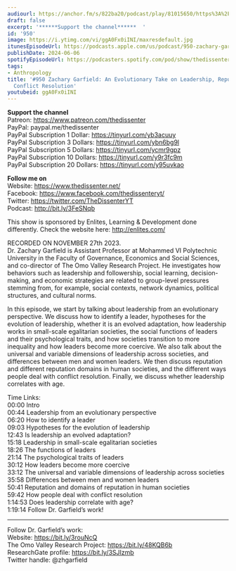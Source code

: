 ```yaml
---
audiourl: https://anchor.fm/s/822ba20/podcast/play/81015650/https%3A%2F%2Fd3ctxlq1ktw2nl.cloudfront.net%2Fstaging%2F2024-0-9%2F2aa7dc6d-1bc5-27b5-7155-30f7c4b19645.m4a
draft: false
excerpt: '******Support the channel******  '
id: '950'
image: https://i.ytimg.com/vi/ggA0Fx0iINI/maxresdefault.jpg
itunesEpisodeUrl: https://podcasts.apple.com/us/podcast/950-zachary-garfield-an-evolutionary-take-on/id1451347236?i=1000658083075&uo=4
publishDate: 2024-06-06
spotifyEpisodeUrl: https://podcasters.spotify.com/pod/show/thedissenter/episodes/950-Zachary-Garfield-An-Evolutionary-Take-on-Leadership--Reputation--and-Conflict-Resolution-e2e6td2
tags:
- Anthropology
title: '#950 Zachary Garfield: An Evolutionary Take on Leadership, Reputation, and
  Conflict Resolution'
youtubeid: ggA0Fx0iINI
---
```

<div class="timelinks">

******Support the channel******  
Patreon: https://www.patreon.com/thedissenter  
PayPal: paypal.me/thedissenter  
PayPal Subscription 1 Dollar: https://tinyurl.com/yb3acuuy  
PayPal Subscription 3 Dollars: https://tinyurl.com/ybn6bg9l  
PayPal Subscription 5 Dollars: https://tinyurl.com/ycmr9gpz  
PayPal Subscription 10 Dollars: https://tinyurl.com/y9r3fc9m  
PayPal Subscription 20 Dollars: https://tinyurl.com/y95uvkao

******Follow me on******  
Website: https://www.thedissenter.net/  
Facebook: https://www.facebook.com/thedissenteryt/  
Twitter: https://twitter.com/TheDissenterYT  
Podcast: http://bit.ly/3FeSNqb

This show is sponsored by Enlites, Learning & Development done differently. Check the website here: http://enlites.com/

RECORDED ON NOVEMBER 27th 2023.  
Dr. Zachary Garfield is Assistant Professor at Mohammed VI Polytechnic University in the Faculty of Governance, Economics and Social Sciences, and co-director of The Omo Valley Research Project. He investigates how behaviors such as leadership and followership, social learning, decision-making, and economic strategies are related to group-level pressures stemming from, for example, social contexts, network dynamics, political structures, and cultural norms.

In this episode, we start by talking about leadership from an evolutionary perspective. We discuss how to identify a leader, hypotheses for the evolution of leadership, whether it is an evolved adaptation, how leadership works in small-scale egalitarian societies, the social functions of leaders and their psychological traits, and how societies transition to more inequality and how leaders become more coercive. We also talk about the universal and variable dimensions of leadership across societies, and differences between men and women leaders. We then discuss reputation and different reputation domains in human societies, and the different ways people deal with conflict resolution. Finally, we discuss whether leadership correlates with age.

Time Links:  
<time>00:00</time> Intro  
<time>00:44</time> Leadership from an evolutionary perspective  
<time>06:20</time> How to identify a leader  
<time>09:03</time> Hypotheses for the evolution of leadership  
<time>12:43</time> Is leadership an evolved adaptation?  
<time>15:18</time> Leadership in small-scale egalitarian societies  
<time>18:26</time> The functions of leaders  
<time>21:14</time> The psychological traits of leaders  
<time>30:12</time> How leaders become more coercive  
<time>33:12</time> The universal and variable dimensions of leadership across societies  
<time>35:58</time> Differences between men and women leaders  
<time>50:41</time> Reputation and domains of reputation in human societies  
<time>59:42</time> How people deal with conflict resolution  
<time>1:14:53</time> Does leadership correlate with age?  
<time>1:19:14</time> Follow Dr. Garfield’s work!

---

Follow Dr. Garfield’s work:  
Website: https://bit.ly/3rouNcQ  
The Omo Valley Research Project: https://bit.ly/48KQB6b  
ResearchGate profile: https://bit.ly/3SJIzmb  
Twitter handle: @zhgarfield
</div>

